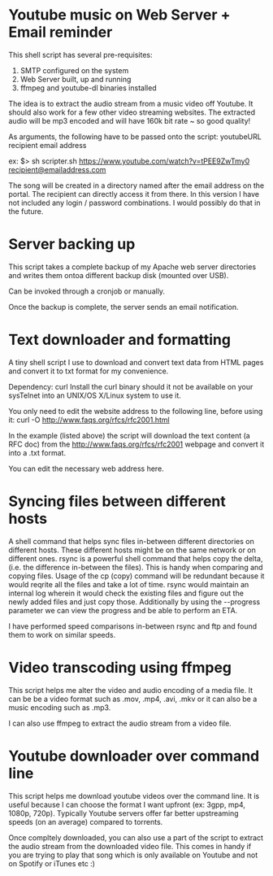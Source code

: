 Youtube music on Web Server + Email reminder
=============================================

This shell script has several pre-requisites:
1. SMTP configured on the system
2. Web Server built, up and running
3. ffmpeg and youtube-dl binaries installed

The idea is to extract the audio stream from a music video off Youtube. It should also work for a few other video streaming websites.
The extracted audio will be mp3 encoded and will have 160k bit rate ~ so good quality!

As arguments, the following have to be passed onto the script:
youtubeURL recipient email address

ex:
$> sh scripter.sh https://www.youtube.com/watch?v=tPEE9ZwTmy0 recipient@emailaddress.com

The song will be created in a directory named after the email address on the portal. The recipient can directly access it from there. In this version I have not included any login / password combinations. I would possibly do that in the future.



Server backing up
==================
This script takes a complete backup of my Apache web server directories and writes them ontoa different backup disk (mounted over USB).

Can be invoked through a cronjob or manually.

Once the backup is complete, the server sends an email notification.


Text downloader and formatting
==========================================

A tiny shell script I use to download and convert text data from HTML pages and convert it to txt format for my convenience.

Dependency: curl
Install the curl binary should it not be available on your sysTelnet into an UNIX/OS X/Linux system to use it.

You only need to edit the website address to the following line, before using it:
curl -O http://www.faqs.org/rfcs/rfc2001.html

In the example (listed above) the script will download the text content (a RFC doc) from the http://www.faqs.org/rfcs/rfc2001 webpage and convert it into a .txt format. 

You can edit the necessary web address here.



Syncing files between different hosts
==========================================

A shell command that helps sync files in-between different directories on different hosts. These different hosts might be on the same network or on different ones. 
rsync is a powerful shell command that helps copy the delta, (i.e. the difference in-between the files).
This is handy when comparing and copying files. Usage of the cp (copy) command will be redundant because it would reqrite all the files and take a lot of time.
rsync would maintain an internal log wherein it would check the existing files and figure out the newly added files and just copy those.
Additionally by using the --progress parameter we can view the progress and be able to perform an ETA.

I have performed speed comparisons in-between rsync and ftp and found them to work on similar speeds.



Video transcoding using ffmpeg
==========================================
This script helps me alter the video and audio encoding of a media file. It can be be a video format such as .mov, .mp4, .avi, .mkv or it can also be a music encoding such as .mp3.

I can also use ffmpeg to extract the audio stream from a video file.



Youtube downloader over command line
==========================================
This script helps me download youtube videos over the command line. It is useful because I can choose the format I want upfront (ex: 3gpp, mp4, 1080p, 720p).
Typically Youtube servers offer far better upstreaming speeds (on an average) compared to torrents.

Once compltely downloaded, you can also use a part of the script to extract the audio stream from the downloaded video file. This comes in handy if you are trying to play that song which is only available on Youtube and not on Spotify or iTunes etc :)



